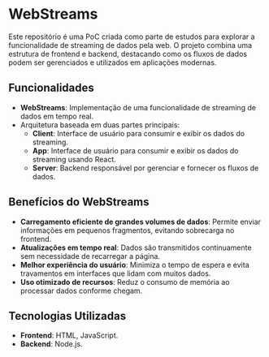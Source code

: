 # WebStreams

Este repositório é uma PoC criada como parte de estudos para explorar a funcionalidade de streaming de dados pela web. O projeto combina uma estrutura de frontend e backend, destacando como os fluxos de dados podem ser gerenciados e utilizados em aplicações modernas.

## Funcionalidades
- **WebStreams**: Implementação de uma funcionalidade de streaming de dados em tempo real.
- Arquitetura baseada em duas partes principais:
  - **Client**: Interface de usuário para consumir e exibir os dados do streaming.
  - **App**: Interface de usuário para consumir e exibir os dados do streaming usando React.
  - **Server**: Backend responsável por gerenciar e fornecer os fluxos de dados.

## Benefícios do WebStreams
- **Carregamento eficiente de grandes volumes de dados**: Permite enviar informações em pequenos fragmentos, evitando sobrecarga no frontend.
- **Atualizações em tempo real**: Dados são transmitidos continuamente sem necessidade de recarregar a página.
- **Melhor experiência do usuário**: Minimiza o tempo de espera e evita travamentos em interfaces que lidam com muitos dados.
- **Uso otimizado de recursos**: Reduz o consumo de memória ao processar dados conforme chegam.

## Tecnologias Utilizadas
- **Frontend**: HTML, JavaScript.
- **Backend**: Node.js.

